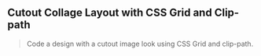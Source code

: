 ## Cutout Collage Layout with CSS Grid and Clip-path

> Code a design with a cutout image look using CSS Grid and clip-path. 